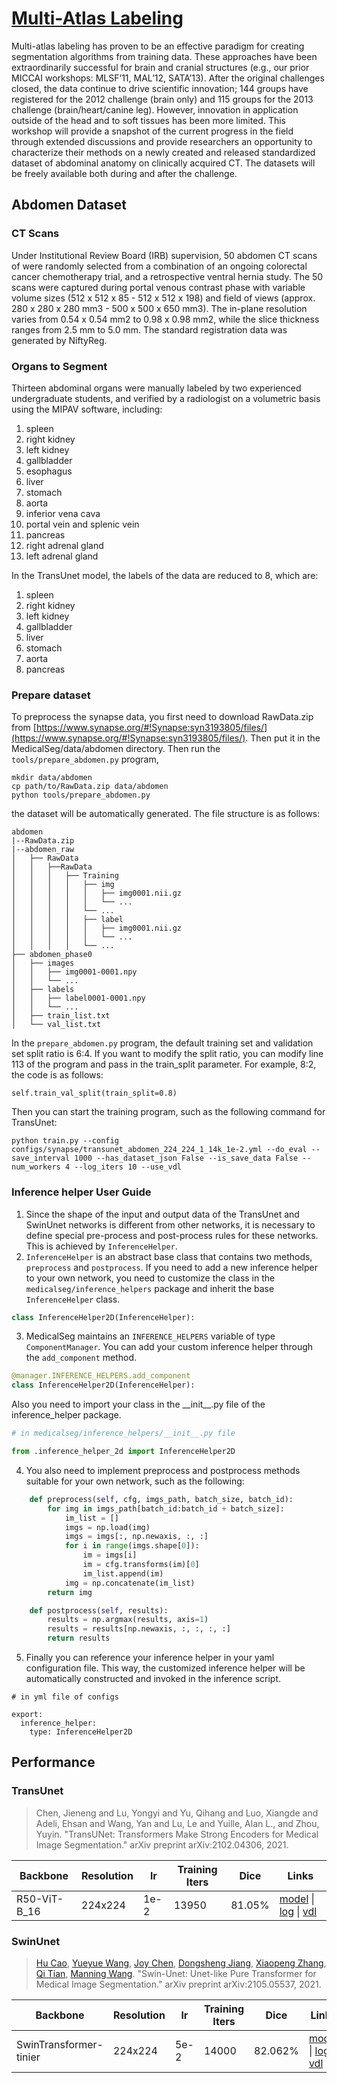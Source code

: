 # [Multi-Atlas Labeling](https://www.synapse.org/#!Synapse:syn3193805/wiki/89480/)

Multi-atlas labeling has proven to be an effective paradigm for creating segmentation algorithms from training data. These approaches have been extraordinarily successful for brain and cranial structures (e.g., our prior MICCAI workshops: MLSF’11, MAL’12, SATA’13). After the original challenges closed, the data continue to drive scientific innovation; 144 groups have registered for the 2012 challenge (brain only) and 115 groups for the 2013 challenge (brain/heart/canine leg). However, innovation in application outside of the head and to soft tissues has been more limited. This workshop will provide a snapshot of the current progress in the field through extended discussions and provide researchers an opportunity to characterize their methods on a newly created and released standardized dataset of abdominal anatomy on clinically acquired CT. The datasets will be freely available both during and after the challenge.

## Abdomen Dataset

### CT Scans

Under Institutional Review Board (IRB) supervision, 50 abdomen CT scans of were randomly selected from a combination of an ongoing colorectal cancer chemotherapy trial, and a retrospective ventral hernia study. The 50 scans were captured during portal venous contrast phase with variable volume sizes (512 x 512 x 85 - 512 x 512 x 198) and field of views (approx. 280 x 280 x 280 mm3 - 500 x 500 x 650 mm3). The in-plane resolution varies from 0.54 x 0.54 mm2 to 0.98 x 0.98 mm2, while the slice thickness ranges from 2.5 mm to 5.0 mm. The standard registration data was generated by NiftyReg.

### Organs to Segment

Thirteen abdominal organs were manually labeled by two experienced undergraduate students, and verified by a radiologist on a volumetric basis using the MIPAV software, including:

1. spleen
2. right kidney
3. left kidney
4. gallbladder
5. esophagus
6. liver
7. stomach
8. aorta
9. inferior vena cava
10. portal vein and splenic vein
11. pancreas
12. right adrenal gland
13. left adrenal gland

In the TransUnet model, the labels of the data are reduced to 8, which are:

1. spleen
2. right kidney
3. left kidney
4. gallbladder
5. liver
6. stomach
7. aorta
8. pancreas

### Prepare dataset

To preprocess the synapse data, you first need to download RawData.zip from [https://www.synapse.org/#!Synapse:syn3193805/files/](https://www.synapse.org/#!Synapse:syn3193805/files/). Then put it in the MedicalSeg/data/abdomen directory. Then run the `tools/prepare_abdomen.py` program,

```
mkdir data/abdomen
cp path/to/RawData.zip data/abdomen
python tools/prepare_abdomen.py
```

the dataset will be automatically generated. The file structure is as follows:

```
abdomen
|--RawData.zip
|--abdomen_raw
│   ├── RawData
│   │   ├──RawData
│   │   │   ├── Training
│   │   │   │   ├── img
│   │   │   │   │   ├── img0001.nii.gz
│   │   │   │   │   └── ...
│   │   │   │   └── ...
│   │   │   │   ├── label
│   │   │   │   │   ├── img0001.nii.gz
│   │   │   │   │   └── ...
│   │   │   │   └── ...
├── abdomen_phase0
│   ├── images
│   │   ├── img0001-0001.npy
│   │   └── ...
│   ├── labels
│   │   ├── label0001-0001.npy
│   │   └── ...
│   ├── train_list.txt
│   └── val_list.txt
```

In the `prepare_abdomen.py` program, the default training set and validation set split ratio is 6:4. If you want to modify the split ratio, you can modify line 113 of the program and pass in the train_split parameter. For example, 8:2, the code is as follows:

```
self.train_val_split(train_split=0.8)
```

Then you can start the training program, such as the following command for TransUnet:

```shell
python train.py --config configs/synapse/transunet_abdomen_224_224_1_14k_1e-2.yml --do_eval --save_interval 1000 --has_dataset_json False --is_save_data False --num_workers 4 --log_iters 10 --use_vdl
```

### Inference helper User Guide

1. Since the shape of the input and output data of the TransUnet and SwinUnet networks is different from other networks, it is necessary to define special pre-process and post-process rules for these networks. This is achieved by `InferenceHelper`.
2. `InferenceHelper` is an abstract base class that contains two methods, `preprocess` and `postprocess`. If you need to add a new inference helper to your own network, you need to customize the class in the `medicalseg/inference_helpers` package and inherit the base `InferenceHelper` class.

```python
class InferenceHelper2D(InferenceHelper):
```

3. MedicalSeg maintains an `INFERENCE_HELPERS` variable of type `ComponentManager`. You can add your custom inference helper through the `add_component` method.

```python
@manager.INFERENCE_HELPERS.add_component
class InferenceHelper2D(InferenceHelper):
```

Also you need to import your class in the \_\_init\_\_.py file of the inference_helper package.

```python
# in medicalseg/inference_helpers/__init__.py file

from .inference_helper_2d import InferenceHelper2D
```

4. You also need to implement preprocess and postprocess methods suitable for your own network, such as the following:

```python
    def preprocess(self, cfg, imgs_path, batch_size, batch_id):
        for img in imgs_path[batch_id:batch_id + batch_size]:
            im_list = []
            imgs = np.load(img)
            imgs = imgs[:, np.newaxis, :, :]
            for i in range(imgs.shape[0]):
                im = imgs[i]
                im = cfg.transforms(im)[0]
                im_list.append(im)
            img = np.concatenate(im_list)
        return img

    def postprocess(self, results):
        results = np.argmax(results, axis=1)
        results = results[np.newaxis, :, :, :, :]
        return results
```

5. Finally you can reference your inference helper in your yaml configuration file. This way, the customized inference helper will be automatically constructed and invoked in the inference script.

```shell
# in yml file of configs

export:
  inference_helper:
    type: InferenceHelper2D
```

## Performance

### TransUnet

> Chen, Jieneng and Lu, Yongyi and Yu, Qihang and Luo, Xiangde and Adeli, Ehsan and Wang, Yan and Lu, Le and Yuille, Alan L., and Zhou, Yuyin. "TransUNet: Transformers Make Strong Encoders for Medical Image Segmentation." arXiv preprint arXiv:2102.04306, 2021.

| Backbone     | Resolution | lr   | Training Iters | Dice   | Links                                                                                                                                                                                                                                                                                                                                                 |
| ------------ | ---------- | ---- | -------------- | ------ | ----------------------------------------------------------------------------------------------------------------------------------------------------------------------------------------------------------------------------------------------------------------------------------------------------------------------------------------------------- |
| R50-ViT-B_16 | 224x224    | 1e-2 | 13950          | 81.05% | [model](https://paddleseg.bj.bcebos.com/paddleseg3d/synapse/abdomen/transunet_abdomen_224_224_1_14k_1e-2/model.pdparams) \| [log](https://paddleseg.bj.bcebos.com/paddleseg3d/synapse/abdomen/transunet_abdomen_224_224_1_14k_1e-2/train.log) \| [vdl](https://www.paddlepaddle.org.cn/paddle/visualdl/service/app/scalar?id=d933d970394436aa6969c9c00cf8a6da) |

### SwinUnet

> [Hu Cao](https://arxiv.org/search/eess?searchtype=author&query=Cao%2C+H), [Yueyue Wang](https://arxiv.org/search/eess?searchtype=author&query=Wang%2C+Y), [Joy Chen](https://arxiv.org/search/eess?searchtype=author&query=Chen%2C+J), [Dongsheng Jiang](https://arxiv.org/search/eess?searchtype=author&query=Jiang%2C+D), [Xiaopeng Zhang](https://arxiv.org/search/eess?searchtype=author&query=Zhang%2C+X), [Qi Tian](https://arxiv.org/search/eess?searchtype=author&query=Tian%2C+Q), [Manning Wang](https://arxiv.org/search/eess?searchtype=author&query=Wang%2C+M). "Swin-Unet: Unet-like Pure Transformer for Medical Image Segmentation." arXiv preprint arXiv:2105.05537, 2021.

| Backbone               | Resolution | lr   | Training Iters | Dice    | Links                                                        |
| ---------------------- | ---------- | ---- | -------------- | ------- | ------------------------------------------------------------ |
| SwinTransformer-tinier | 224x224    | 5e-2 | 14000          | 82.062% | [model](https://paddleseg.bj.bcebos.com/paddleseg3d/synapse/abdomen/swinunet_abdomen_224_224_1_14k_5e-2/model.pdparams) \| [log](https://paddleseg.bj.bcebos.com/paddleseg3d/synapse/abdomen/swinunet_abdomen_224_224_1_14k_5e-2/train.log) \| [vdl](https://www.paddlepaddle.org.cn/paddle/visualdl/service/app/scalar?id=f62f69b8e9e9210c680dcfc862e3b65b) |
